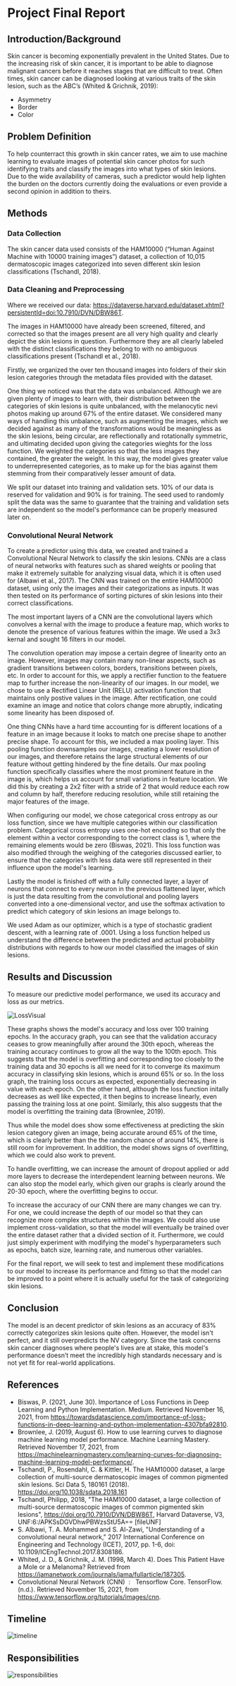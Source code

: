 
# Project Final Report

## Introduction/Background
Skin cancer is becoming exponentially prevalent in the United States. Due to the increasing risk of skin cancer, it is important to be able to diagnose malignant cancers before it reaches stages that are difficult to treat. Often times, skin cancer can be diagnosed looking at various traits of the skin lesion, such as the ABC’s (Whited & Grichnik, 2019):  

* Asymmetry
* Border
* Color

## Problem Definition
To help counterract this growth in skin cancer rates, we aim to use machine learning to evaluate images of potential skin cancer photos for such identifying traits and classify the images into what types of skin lesions. Due to the wide availability of cameras, such a predictor would help lighten the burden on the doctors currently doing the evaluations or even provide a second opinion in addition to theirs.

## Methods

### Data Collection
The skin cancer data used consists of the HAM10000 (“Human Against Machine with 10000 training images”) dataset, a collection of 10,015 dermatoscopic images categorized into seven different skin lesion classifications (Tschandl, 2018).

### Data Cleaning and Preprocessing
Where we received our data: https://dataverse.harvard.edu/dataset.xhtml?persistentId=doi:10.7910/DVN/DBW86T.

The images in HAM10000 have already been screened, filtered, and corrected so that the images present are all very high quality and clearly depict the skin lesions in question. Furthermore they are all clearly labeled with the distinct classifications they belong to with no ambiguous classifications present (Tschandl et al., 2018). 

Firstly, we organized the over ten thousand images into folders of their skin lesion categories through the metadata files provided with the dataset.

One thing we noticed was that the data was unbalanced. Although we are given plenty of images to learn with, their distribution between the categories of skin lesions is quite unbalanced, with the melanocytic nevi photos making up around 67% of the entire dataset. We considered many ways of handling this unbalance, such as augmenting the images, which we decided against as many of the transformations would be meaningless as the skin lesions, being circular, are reflectionally and rotationally symmetric, and ultimating decided upon giving the categories wieghts for the loss function. We weighted the categories so that the less images they contained, the greater the weight. In this way, the model gives greater value to underrepresented categories, as to make up for the bias against them stemming from their comparatively lesser amount of data.

We split our dataset into training and validation sets. 10% of our data is reserved for validation and 90% is for training. The seed used to randomly split the data was the same to guarantee that the training and validation sets are independent so the model's performance can be properly measured later on.

### Convolutional Neural Network
To create a predictor using this data, we created and trained a Convolutional Neural Network to classify the skin lesions. CNNs are a class of neural networks with features such as shared weights or pooling that make it extremely suitable for analyzing visual data, which it is often used for (Albawi et al., 2017). The CNN was trained on the entire HAM10000 dataset, using only the images and their categorizations as inputs. It was then tested on its performance of sorting pictures of skin lesions into their correct classifications.

The most important layers of a CNN are the convolutional layers which convolves a kernal with the image to produce a feature map, which works to denote the presence of various features within the image. We used a 3x3 kernal and sought 16 filters in our model.

The convolution operation may impose a certain degree of linearity onto an image. However, images may contain many non-linear aspects, such as gradient transitions between colors, borders, transitions between pixels, etc. In order to account for this, we apply a rectifier function to the featuere map to further increase the non-linearity of our images. In our model, we chose to use a Rectified Linear Unit (RELU) activation function that maintains only postive values in the image. After rectification, one could examine an image and notice that colors change more abruptly, indicating some linearity has been disposed of. 

One thing CNNs have a hard time accounting for is different locations of a feature in an image because it looks to match one precise shape to another precise shape. To account for this, we included a max pooling layer. This pooling function downsamples our images, creating a lower resolution of our images, and therefore retains the large structural elements of our feature without getting hindered by the fine details. Our max pooling function specifically classifies where the most prominent feature in the image is, which helps us account for small variations in feature location. We did this by creating a 2x2 filter with a stride of 2 that would reduce each row and column by half, therefore reducing resolution, while still retaining the major features of the image. 

When configuring our model, we chose categorical cross entropy as our loss function, since we have multiple categories within our classification problem. Categorical cross entropy uses one-hot encoding so that only the element within a vector corresponding to the correct class is 1, where the remaining elements would be zero (Biswas, 2021). This loss function was also modified through the weighing of the categories discussed earlier, to ensure that the categories with less data were still represented in their influence upon the model's learning.

Lastly the model is finished off with a fully connected layer, a layer of neurons that connect to every neuron in the previous flattened layer, which is just the data resulting from the convolutional and pooling layers converted into a one-dimensional vector, and use the softmax activation to predict which category of skin lesions an image belongs to.

We used Adam as our optimizer, which is a type of stochastic gradient descent, with a learning rate of .0001. Using a loss function helped us understand the difference between the predicted and actual probability distributions with regards to how our model classified the images of skin lesions.

## Results and Discussion
To measure our predictive model performance, we used its accuracy and loss as our metrics.

![LossVisual](/assets/LossVisual.PNG)

These graphs shows the model's accuracy and loss over 100 training epochs. 
In the accuracy graph, you can see that the validation accuracy ceases to grow meaningfully after around the 30th epoch, whereas the training accuracy continues to grow all the way to the 100th epoch. This suggests that the model is overfitting and corresponding too closely to the training data and 30 epochs is all we need for it to converge its maximum accuracy in classifying skin lesions, which is around 65% or so.
In the loss graph, the training loss occurs as expected, exponentially decreasing in value with each epoch. On the other hand, although the loss function initally decreases as well like expected, it then begins to increase linearly, even passing the training loss at one point. Similarly, this also suggests that the model is overfitting the training data (Brownlee, 2019).

Thus while the model does show some effectiveness at predicting the skin lesion category given an image, being accurate around 65% of the time, which is clearly better than the the random chance of around 14%, there is still room for improvement. In addition, the model shows signs of overfitting, which we could also work to prevent.

To handle overfitting, we can increase the amount of dropout applied or add more layers to decrease the interdependent learning between neurons. We can also stop the model early, which given our graphs is clearly around the 20-30 epoch, where the overfitting begins to occur.

To increase the accuracy of our CNN there are many changes we can try. For one, we could increase the depth of our model so that they can recognize more complex structures within the images. We could also use implement cross-validation, so that the model will eventually be trained over the entire dataset rather that a divided section of it. Furthermore, we could just simply experiment with modifying the model's hyperparameters such as epochs, batch size, learning rate, and numerous other variables.

For the final report, we will seek to test and implement these modifications to our model to increase its performance and fitting so that the model can be improved to a point where it is actually useful for the task of categorizing skin lesions.

## Conclusion
The model is an decent predictor of skin lesions as an accuracy of 83% correctly categorizes skin lesions quite often. However, the model isn't perfect, and it still overpredicts the NV category. Since the task concerns skin cancer diagnoses where people's lives are at stake, this model's performance doesn’t meet the incredibly high standards necessary and is not yet fit for real-world applications.

## References
* Biswas, P. (2021, June 30). Importance of Loss Functions in Deep Learning and Python Implementation. Medium. Retrieved November 16, 2021, from https://towardsdatascience.com/importance-of-loss-functions-in-deep-learning-and-python-implementation-4307bfa92810. 
* Brownlee, J. (2019, August 6). How to use learning curves to diagnose machine learning model performance. Machine Learning Mastery. Retrieved November 17, 2021, from https://machinelearningmastery.com/learning-curves-for-diagnosing-machine-learning-model-performance/. 
* Tschandl, P., Rosendahl, C. & Kittler, H. The HAM10000 dataset, a large collection of multi-source dermatoscopic images of common pigmented skin lesions. Sci Data 5, 180161 (2018). https://doi.org/10.1038/sdata.2018.161
* Tschandl, Philipp, 2018, "The HAM10000 dataset, a large collection of multi-source dermatoscopic images of common pigmented skin lesions", https://doi.org/10.7910/DVN/DBW86T, Harvard Dataverse, V3, UNF:6:/APKSsDGVDhwPBWzsStU5A== [fileUNF]
* S. Albawi, T. A. Mohammed and S. Al-Zawi, "Understanding of a convolutional neural network," 2017 International Conference on Engineering and Technology (ICET), 2017, pp. 1-6, doi: 10.1109/ICEngTechnol.2017.8308186.
* Whited, J. D., & Grichnik, J. M. (1998, March 4). Does This Patient Have a Mole or a Melanoma? Retrieved from https://jamanetwork.com/journals/jama/fullarticle/187305. 
* Convolutional Neural Network (CNN) &nbsp;: &nbsp; Tensorflow Core. TensorFlow. (n.d.). Retrieved November 15, 2021, from https://www.tensorflow.org/tutorials/images/cnn. 

## Timeline
![timeline](/assets/timeline.png)

## Responsibilities
![responsibilities](/assets/responsibilities.PNG)
